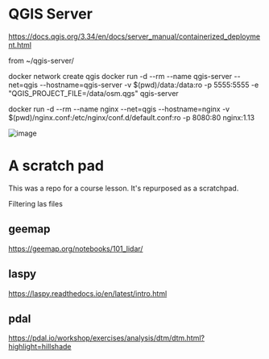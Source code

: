 # QGIS Server

https://docs.qgis.org/3.34/en/docs/server_manual/containerized_deployment.html

from  ~/qgis-server/

docker network create qgis
docker run -d --rm --name qgis-server --net=qgis --hostname=qgis-server -v $(pwd)/data:/data:ro -p 5555:5555 -e "QGIS_PROJECT_FILE=/data/osm.qgs" qgis-server
 
docker run -d --rm --name nginx --net=qgis --hostname=nginx -v $(pwd)/nginx.conf:/etc/nginx/conf.d/default.conf:ro -p 8080:80 nginx:1.13


![image](https://github.com/user-attachments/assets/d9ccbc59-0eaf-4bd2-bf9b-02b6cff98962)

# A scratch pad

This was a repo for a course lesson. It's repurposed as a scratchpad.

Filtering las files

## geemap
https://geemap.org/notebooks/101_lidar/

## laspy
https://laspy.readthedocs.io/en/latest/intro.html

## pdal
https://pdal.io/workshop/exercises/analysis/dtm/dtm.html?highlight=hillshade
